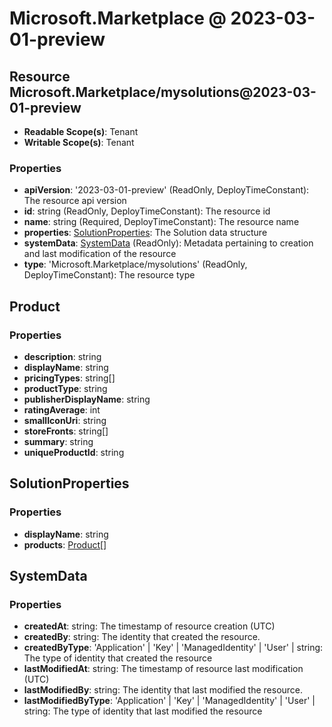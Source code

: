 # Microsoft.Marketplace @ 2023-03-01-preview

## Resource Microsoft.Marketplace/mysolutions@2023-03-01-preview
* **Readable Scope(s)**: Tenant
* **Writable Scope(s)**: Tenant
### Properties
* **apiVersion**: '2023-03-01-preview' (ReadOnly, DeployTimeConstant): The resource api version
* **id**: string (ReadOnly, DeployTimeConstant): The resource id
* **name**: string (Required, DeployTimeConstant): The resource name
* **properties**: [SolutionProperties](#solutionproperties): The Solution data structure
* **systemData**: [SystemData](#systemdata) (ReadOnly): Metadata pertaining to creation and last modification of the resource
* **type**: 'Microsoft.Marketplace/mysolutions' (ReadOnly, DeployTimeConstant): The resource type

## Product
### Properties
* **description**: string
* **displayName**: string
* **pricingTypes**: string[]
* **productType**: string
* **publisherDisplayName**: string
* **ratingAverage**: int
* **smallIconUri**: string
* **storeFronts**: string[]
* **summary**: string
* **uniqueProductId**: string

## SolutionProperties
### Properties
* **displayName**: string
* **products**: [Product](#product)[]

## SystemData
### Properties
* **createdAt**: string: The timestamp of resource creation (UTC)
* **createdBy**: string: The identity that created the resource.
* **createdByType**: 'Application' | 'Key' | 'ManagedIdentity' | 'User' | string: The type of identity that created the resource
* **lastModifiedAt**: string: The timestamp of resource last modification (UTC)
* **lastModifiedBy**: string: The identity that last modified the resource.
* **lastModifiedByType**: 'Application' | 'Key' | 'ManagedIdentity' | 'User' | string: The type of identity that last modified the resource

